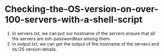 # Checking-the-OS-version-on-over-100-servers-with-a-shell-script


1. In servers.txt, we can put our hostname of the servers ensure that all the servers are ssh-passwordless among them.
2. In output.txt, we can get the output of the hostname of the servers and its OS version details. 

